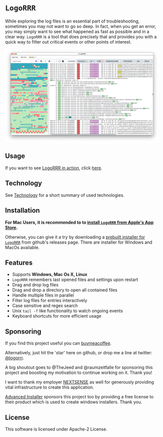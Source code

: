 # `LogoRRR`

While exploring the log files is an essential part of troubleshooting, sometimes you may not want to go so deep. In
fact, when you get an error, you may simply want to see what happened as fast as possible and in a clear way. `LogoRRR`
is a tool that does precisely that and provides you with a quick way to filter out critical events or other points of
interest.

![Screenshot of LogoRRR, version 23.1.0](docs/releases/23.1.0/screenshot-23.1.0.png?raw=true)

## Usage

If you want to see [LogoRRR in action](Usage.md), click [here](Usage.md).

## Technology

See [Technology](Technology.md) for a short summary of used technologies.

## Installation

**For Mac Users, it is recommended to
to [install `LogoRRR` from Apple's App Store](https://apps.apple.com/at/app/logorrr/id1583786769?l=en&mt=12).**

Otherwise, you can give it a try by downloading
a [prebuilt installer for `LogoRRR`](https://github.com/rladstaetter/LogoRRR/releases/tag/23.1.1) from github's releases
page. There are installer for Windows and MacOs available.

## Features

- Supports **Windows, Mac Os X, Linux**
- `LogoRRR` remembers last opened files and settings upon restart
- Drag and drop log files
- Drag and drop a directory to open all contained files
- Handle multiple files in parallel
- Filter log files for entries interactively
- Case sensitive and regex search
- Unix `tail -f` like functionality to watch ongoing events
- Keyboard shortcuts for more efficient usage

## Sponsoring

If you find this project useful you can [buymeacoffee](https://www.buymeacoffee.com/rladstaetter).

Alternatively, just hit the 'star' here on github, or drop me a line at
twitter: [@logorrr](https://www.twitter.com/logorrr/).

A big shoutout goes to @TheJeed and @raumzeitfalle for sponsoring this project and boosting my motivation to continue
working on it. Thank you!

I want to thank my employer [NEXTSENSE](https://www.nextsense-worldwide.com/) as well for generously providing vital
infrastructure to create this application.

[Advanced Installer](https://www.advancedinstaller.com) sponsors this project too by providing a free license to their
product which is used to create windows installers. Thank you.

## License

This software is licensed under Apache-2 License.

